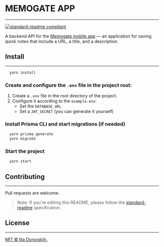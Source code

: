# MEMOGATE APP
___
[![standard-readme compliant](https://img.shields.io/badge/readme%20style-standard-brightgreen.svg?style=flat-square)](https://github.com/RichardLitt/standard-readme)

A backend API for the [Memogate mobile app](https://github.com/Neo0432/memogate) — an application for saving quick notes that include a URL, a title, and a description.

## Install
___
```bash
  yarn install
```

### Create and configure the `.env` file in the project root:
1. Create a `.env` file in the root directory of the project.
2. Configure it according to the `example.env`:
    - Set the `DATABASE_URL`
    - Set a `JWT_SECRET` (you can generate it yourself)

### Install Prisma CLI and start migrations (if needed)
```bash
  yarn prisma generate
  yarn migrate
```

### Start the project
```bash
  yarn start
```

## Contributing
___
Pull requests are welcome.

> Note: If you're editing this README, please follow the [standard-readme](https://github.com/RichardLitt/standard-readme) specification.

## License
___
[MIT © Ilia Dorovskih.](./LICENSE)
